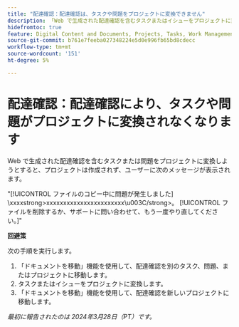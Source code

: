 ```yaml
---
title: "配達確認：配達確認は、タスクや問題をプロジェクトに変換できません"
description: 「Web で生成された配達確認を含むタスクまたはイシューをプロジェクトに変換しようとすると、プロジェクトは作成されず、ユーザーにメッセージが表示されます。 回避策はあります。」
hidefromtoc: true
feature: Digital Content and Documents, Projects, Tasks, Work Management
source-git-commit: b761e7feeba027348224e5d0e996fb65bd8cdecc
workflow-type: tm+mt
source-wordcount: '151'
ht-degree: 5%

---
```



# 配達確認：配達確認により、タスクや問題がプロジェクトに変換されなくなります

Web で生成された配達確認を含むタスクまたは問題をプロジェクトに変換しようとすると、プロジェクトは作成されず、ユーザーに次のメッセージが表示されます。

&quot;[!UICONTROL ファイルのコピー中に問題が発生しました] \xxxxstrong>xxxxxxxxxxxxxxxxxxxxxxx\u003C\/strong>。 [!UICONTROL ファイルを削除するか、サポートに問い合わせて、もう一度やり直してください。]&quot;

**回避策**

次の手順を実行します。

1. 「ドキュメントを移動」機能を使用して、配達確認を別のタスク、問題、またはプロジェクトに移動します。
2. タスクまたはイシューをプロジェクトに変換します。
3. 「ドキュメントを移動」機能を使用して、配達確認を新しいプロジェクトに移動します。

_最初に報告されたのは 2024年3月28日（PT）です。_

